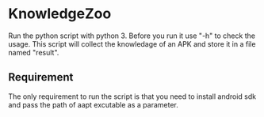 # KnowledgeZoo
Run the python script with python 3. Before you run it use "-h" to check the
usage. This script will collect the knowledage of an APK and store it in a file
named "result".

## Requirement
The only requirement to run the script is that you need to install android sdk
and pass the path of aapt excutable as a parameter.